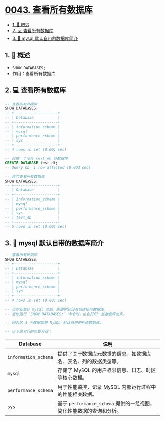 # [0043. 查看所有数据库](https://github.com/Tdahuyou/TNotes.mysql/tree/main/notes/0043.%20%E6%9F%A5%E7%9C%8B%E6%89%80%E6%9C%89%E6%95%B0%E6%8D%AE%E5%BA%93)

<!-- region:toc -->

- [1. 📝 概述](#1--概述)
- [2. 💻 查看所有数据库](#2--查看所有数据库)
- [3. 📒 mysql 默认自带的数据库简介](#3--mysql-默认自带的数据库简介)

<!-- endregion:toc -->

## 1. 📝 概述

- `SHOW DATABASES;`
- 作用：查看所有数据库

## 2. 💻 查看所有数据库

```sql {26}
-- 查看所有数据库
SHOW DATABASES;
-- +--------------------+
-- | Database           |
-- +--------------------+
-- | information_schema |
-- | mysql              |
-- | performance_schema |
-- | sys                |
-- +--------------------+
-- 4 rows in set (0.002 sec)

-- 创建一个名为 test_db 的数据库
CREATE DATABASE test_db;
-- Query OK, 1 row affected (0.003 sec)

-- 再次查看所有数据库
SHOW DATABASES;
-- +--------------------+
-- | Database           |
-- +--------------------+
-- | information_schema |
-- | mysql              |
-- | performance_schema |
-- | sys                |
-- | test_db            |
-- +--------------------+
-- 5 rows in set (0.002 sec)
```

## 3. 📒 mysql 默认自带的数据库简介

```sql {6-9}
-- 查看所有数据库
SHOW DATABASES;
-- +--------------------+
-- | Database           |
-- +--------------------+
-- | information_schema |
-- | mysql              |
-- | performance_schema |
-- | sys                |
-- +--------------------+
-- 4 rows in set (0.002 sec)

-- 当你安装好 mysql 之后，即便你还没有创建任何数据库，
-- 当你运行 `SHOW DATABASES;` 命令时，也会打印一些数据库出来。

-- 因为这 4 个数据库是 MySQL 默认自带的系统数据库。

-- 以下是它们的简要介绍：
```

| Database | 说明 |
| --- | --- |
| `information_schema` | 提供了关于数据库元数据的信息，如数据库名、表名、列的数据类型等。 |
| `mysql` | 存储了 MySQL 的用户权限信息、日志、时区等核心数据。 |
| `performance_schema` | 用于性能监控，记录 MySQL 内部运行过程中的性能相关数据。 |
| `sys` | 基于 `performance_schema` 提供的一组视图，简化性能数据的查询和分析。 |
